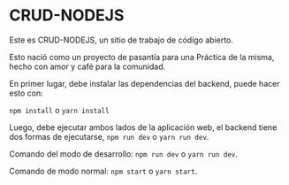 # CRUD-NODEJS

Este es CRUD-NODEJS, un sitio de trabajo de código abierto.

Esto nació como un proyecto de pasantía para una Práctica de la misma, hecho con amor y café para la comunidad.

En primer lugar, debe instalar las dependencias del backend, puede hacer esto con:

`npm install` o `yarn install`

Luego, debe ejecutar ambos lados de la aplicación web, el backend tiene dos formas de ejecutarse, `npm run dev` o `yarn run dev`.

Comando del modo de desarrollo: `npm run dev` o `yarn run dev`.

Comando de modo normal: `npm start` o `yarn start`.
